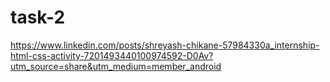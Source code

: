 # task-2
https://www.linkedin.com/posts/shreyash-chikane-57984330a_internship-html-css-activity-7201493440100974592-D0Av?utm_source=share&utm_medium=member_android

